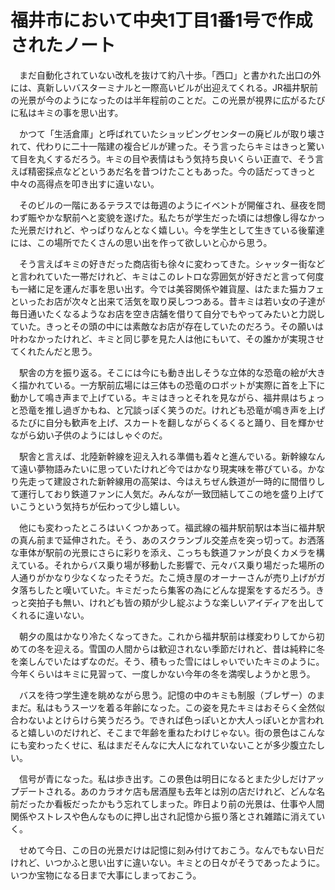 # 福井市において中央1丁目1番1号で作成されたノート

　まだ自動化されていない改札を抜けて約八十歩。「西口」と書かれた出口の外には、真新しいバスターミナルと一際高いビルが出迎えてくれる。JR福井駅前の光景が今のようになったのは半年程前のことだ。この光景が視界に広がるたびに私はキミの事を思い出す。

　かつて「生活倉庫」と呼ばれていたショッピングセンターの廃ビルが取り壊されて、代わりに二十一階建の複合ビルが建った。そう言ったらキミはきっと驚いて目を丸くするだろう。キミの目や表情はもう気持ち良いくらい正直で、そう言えば精密採点などというあだ名を昔つけたこともあった。今の話だってきっと中々の高得点を叩き出すに違いない。

　そのビルの一階にあるテラスでは毎週のようにイベントが開催され、昼夜を問わず賑やかな駅前へと変貌を遂げた。私たちが学生だった頃には想像し得なかった光景だけれど、やっぱりなんとなく嬉しい。今を学生として生きている後輩達には、この場所でたくさんの思い出を作って欲しいと心から思う。

　そう言えばキミの好きだった商店街も徐々に変わってきた。シャッター街などと言われていた一帯だけれど、キミはこのレトロな雰囲気が好きだと言って何度も一緒に足を運んだ事を思い出す。今では美容関係や雑貨屋、はたまた猫カフェといったお店が次々と出来て活気を取り戻しつつある。昔キミは若い女の子達が毎日通いたくなるようなお店を空き店舗を借りて自分でもやってみたいと力説していた。きっとその頭の中には素敵なお店が存在していたのだろう。その願いは叶わなかったけれど、キミと同じ夢を見た人は他にもいて、その誰かが実現させてくれたんだと思う。

　駅舎の方を振り返る。そこには今にも動き出しそうな立体的な恐竜の絵が大きく描かれている。一方駅前広場には三体もの恐竜のロボットが実際に首を上下に動かして鳴き声まで上げている。キミはきっとそれを見ながら、福井県はちょっと恐竜を推し過ぎかもね、と冗談っぽく笑うのだ。けれども恐竜が鳴き声を上げるたびに自分も歓声を上げ、スカートを翻しながらくるくると踊り、目を輝かせながら幼い子供のようにはしゃぐのだ。

　駅舎と言えば、北陸新幹線を迎え入れる準備も着々と進んでいる。新幹線なんて遠い夢物語みたいに思っていたけれど今ではかなり現実味を帯びている。かなり先走って建設された新幹線用の高架は、今はえちぜん鉄道が一時的に間借りして運行しており鉄道ファンに人気だ。みんなが一致団結してこの地を盛り上げていこうという気持ちが伝わって少し嬉しい。

　他にも変わったところはいくつかあって。福武線の福井駅前駅は本当に福井駅の真ん前まで延伸された。そう、あのスクランブル交差点を突っ切って。お洒落な車体が駅前の光景にさらに彩りを添え、こっちも鉄道ファンが良くカメラを構えている。それからバス乗り場が移動した影響で、元々バス乗り場だった場所の人通りがかなり少なくなったそうだ。たこ焼き屋のオーナーさんが売り上げがガタ落ちしたと嘆いていた。キミだったら集客の為にどんな提案をするだろう。きっと突拍子も無い、けれども皆の頬が少し綻ぶような楽しいアイディアを出してくれるに違いない。

　朝夕の風はかなり冷たくなってきた。これから福井駅前は様変わりしてから初めての冬を迎える。雪国の人間からは歓迎されない季節だけれど、昔は純粋に冬を楽しんでいたはずなのだ。そう、積もった雪にはしゃいでいたキミのように。今年くらいはキミに見習って、一度しかない今年の冬を満喫しようかと思う。

　バスを待つ学生達を眺めながら思う。記憶の中のキミも制服（ブレザー）のままだ。私はもうスーツを着る年齢になった。この姿を見たキミはおそらく全然似合わないよとけらけら笑うだろう。できれば色っぽいとか大人っぽいとか言われると嬉しいのだけれど、そこまで年齢を重ねたわけじゃない。街の景色はこんなにも変わったくせに、私はまだそんなに大人になれていないことが多少腹立たしい。

　信号が青になった。私は歩き出す。この景色は明日になるとまた少しだけアップデートされる。あのカラオケ店も居酒屋も去年とは別の店だけれど、どんな名前だったか看板だったかもう忘れてしまった。昨日より前の光景は、仕事や人間関係やストレスや色んなものに押し出され記憶から振り落とされ雑踏に消えていく。

　せめて今日、この日の光景だけは記憶に刻み付けておこう。なんでもない日だけれど、いつかふと思い出すに違いない。キミとの日々がそうであったように。いつか宝物になる日まで大事にしまっておこう。

